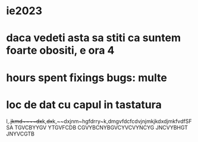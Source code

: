 # ie2023
# daca vedeti asta sa stiti ca suntem foarte obositi, e ora 4
# hours spent fixings bugs: multe

# loc de dat cu capul in tastatura
l,.~~jkmd~~~~dx~~k,~~dx~~k,~~dxjnm~hgfdrry~k,dmgvfdcfcdvjnjmkjkdxdjmkfvdfSFSA TGVCBYYGV YTGVFCDB CGVYBCNYBGVCYVCVYNCYG JNCVYBHGT JNYVCGTB